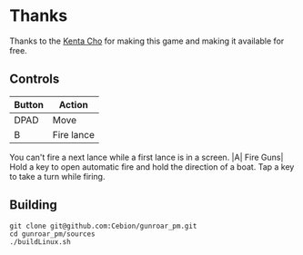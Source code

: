 # Thanks
Thanks to the [Kenta Cho](https://www.asahi-net.or.jp/~cs8k-cyu/windows/gr_e.html) for making this game and making it available for free.

## Controls

| Button | Action |
|--|--| 
|DPAD| Move |
|B| Fire lance|  Lance is a single-shot weapon. You have to tap a key to fire a next lance.
 You can't fire a next lance while a first lance is in a screen.
|A| Fire Guns|  Hold a key to open automatic fire and hold the direction of a boat.  Tap a key to take a turn while firing.

## Building

```
git clone git@github.com:Cebion/gunroar_pm.git
cd gunroar_pm/sources
./buildLinux.sh
```
